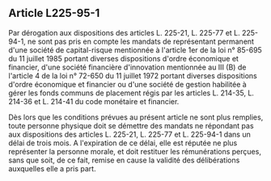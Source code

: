 Article L225-95-1
----
Par dérogation aux dispositions des articles L. 225-21, L. 225-77 et L.
225-94-1, ne sont pas pris en compte les mandats de représentant permanent d'une
société de capital-risque mentionnée à l'article 1er de la loi n° 85-695 du 11
juillet 1985 portant diverses dispositions d'ordre économique et financier,
d'une société financière d'innovation mentionnée au III (B) de l'article 4 de la
loi n° 72-650 du 11 juillet 1972 portant diverses dispositions d'ordre
économique et financier ou d'une société de gestion habilitée à gérer les fonds
communs de placement régis par les articles L. 214-35, L. 214-36 et L. 214-41 du
code monétaire et financier.

Dès lors que les conditions prévues au présent article ne sont plus remplies,
toute personne physique doit se démettre des mandats ne répondant pas aux
dispositions des articles L. 225-21, L. 225-77 et L. 225-94-1 dans un délai de
trois mois. A l'expiration de ce délai, elle est réputée ne plus représenter la
personne morale, et doit restituer les rémunérations perçues, sans que soit, de
ce fait, remise en cause la validité des délibérations auxquelles elle a pris
part.
